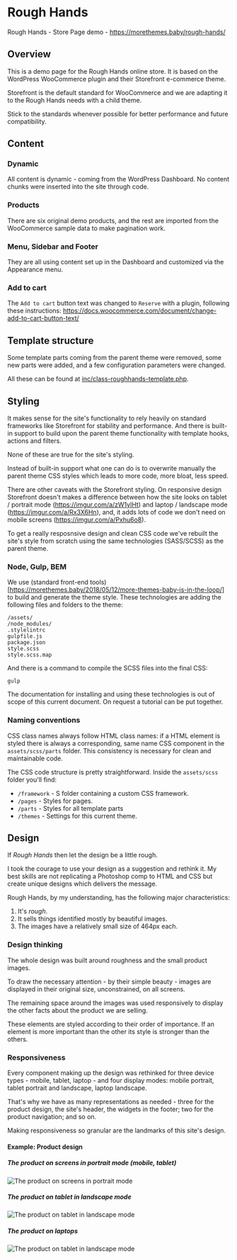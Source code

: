 # Rough Hands
Rough Hands - Store Page demo - https://morethemes.baby/rough-hands/

## Overview

This is a demo page for the Rough Hands online store. It is based on the WordPress WooCommerce plugin and their Storefront e-commerce theme.

Storefront is the default standard for WooCommerce and we are adapting it to the Rough Hands needs with a child theme.

Stick to the standards whenever possible for better performance and future compatibility.

## Content

### Dynamic

All content is dynamic - coming from the WordPress Dashboard. No content chunks were inserted into the site through code.

### Products

There are six original demo products, and the rest are imported from the WooCommerce sample data to make pagination work.

### Menu, Sidebar and Footer

They are all using content set up in the Dashboard and customized via the Appearance menu.

### Add to cart

The `Add to cart` button text was changed to `Reserve` with a plugin, following these instructions: https://docs.woocommerce.com/document/change-add-to-cart-button-text/

## Template structure

Some template parts coming from the parent theme were removed, some new parts were added, and a few configuration parameters were changed.

All these can be found at [inc/class-roughhands-template.php](inc/class-roughhands-template.php).

## Styling

It makes sense for the site's functionality to rely heavily on standard frameworks like Storefront for stability and performance. And there is built-in support to build upon the parent theme functionality with template hooks, actions and filters.

None of these are true for the site's styling.

Instead of built-in support what one can do is to overwrite manually the parent theme CSS styles which leads to more code, more bloat, less speed.

There are other caveats with the Storefront styling. On responsive design Storefront doesn't makes a difference between how the site looks on tablet / portrait mode (https://imgur.com/a/zW1ylHt) and laptop / landscape mode (https://imgur.com/a/Rx3X6Hn), and, it adds lots of code we don't need on mobile screens (https://imgur.com/a/Pxhu6o8).

To get a really resposnsive design and clean CSS code we've rebuilt the site's style from scratch using the same technologies (SASS/SCSS) as the parent theme.

### Node, Gulp, BEM

We use (standard front-end tools)[https://morethemes.baby/2018/05/12/more-themes-baby-is-in-the-loop/] to build and generate the theme style. These technologies are adding the following files and folders to the theme:

```
/assets/
/node_modules/
.stylelintrc
gulpfile.js
package.json
style.scss
style.scss.map
```

And there is a command to compile the SCSS files into the final CSS:

```
gulp
```

The documentation for installing and using these technologies is out of scope of this current document. On request a tutorial can be put together.

### Naming conventions

CSS class names always follow HTML class names: if a HTML element is styled there is always a corresponding, same name CSS component in the `assets/scss/parts` folder. This consistency is necessary for clean and maintainable code.

The CSS code structure is pretty straightforward. Inside the `assets/scss` folder you'll find:

* `/framework` - S folder containing a custom CSS framework.
* `/pages` - Styles for pages.
* `/parts` - Styles for all template parts
* `/themes` - Settings for this current theme.


## Design

If *Rough Hands* then let the design be a little rough.

I took the courage to use your design as a suggestion and rethink it. My best skills are not replicating a Photoshop comp to HTML and CSS but create unique designs which delivers the message.

Rough Hands, by my understanding, has the following major characteristics:

1. It's *rough*.
2. It sells things identified mostly by beautiful images.
3. The images have a relatively small size of 464px each.

### Design thinking

The whole design was built around roughness and the small product images.

To draw the necessary attention - by their simple beauty - images are displayed in their original size, unconstrained, on all screens.

The remaining space around the images was used responsively to display the other facts about the product we are selling.

These elements are styled according to their order of importance. If an element is more important than the other its style is stronger than the others.

### Responsiveness

Every component making up the design was rethinked for three device types - mobile, tablet, laptop - and four display modes: mobile portrait, tablet portrait and landscape, laptop landscape.

That's why we have as many representations as needed - three for the product design, the site's header, the widgets in the footer; two for the product navigation; and so on.

Making responsiveness so granular are the landmarks of this site's design.

#### Example: Product design

##### The product on screens in portrait mode (mobile, tablet)

![The product on screens in portrait mode](https://i.imgur.com/1gTaWBgl.jpg)

##### The product on tablet in landscape mode

![The product on tablet in landscape mode](https://i.imgur.com/ycfpLEe.jpg)

##### The product on laptops

![The product on tablet in landscape mode](https://i.imgur.com/x71Fhdh.png)
